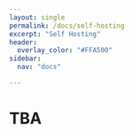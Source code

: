 ```yaml
---
layout: single
permalink: /docs/self-hosting
excerpt: "Self Hosting"
header:
  overlay_color: "#FFA500"
sidebar:
  nav: "docs"

---
```

# TBA